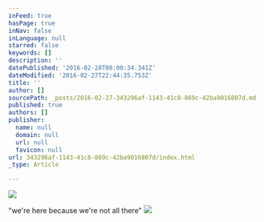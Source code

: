 ```yaml
---
inFeed: true
hasPage: true
inNav: false
inLanguage: null
starred: false
keywords: []
description: ''
datePublished: '2016-02-28T00:00:34.341Z'
dateModified: '2016-02-27T22:44:35.753Z'
title: ''
author: []
sourcePath: _posts/2016-02-27-343296af-1143-41c8-869c-42ba9016807d.md
published: true
authors: []
publisher:
  name: null
  domain: null
  url: null
  favicon: null
url: 343296af-1143-41c8-869c-42ba9016807d/index.html
_type: Article

---
```

![](https://the-grid-user-content.s3-us-west-2.amazonaws.com/0e7b392d-11e7-47dd-bd39-d00971ee0703.png)

"we're here because we're not all there"
![](https://the-grid-user-content.s3-us-west-2.amazonaws.com/b2725779-3c1e-4da4-912b-194abbaa08e5.png)